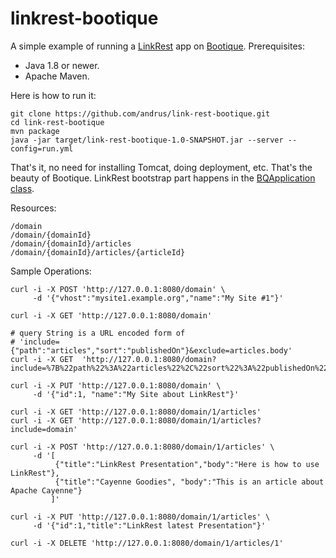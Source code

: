 # linkrest-bootique

A simple example of running a [LinkRest](http://nhl.github.io/link-rest/) app on [Bootique](http://bootique.io). Prerequisites:

* Java 1.8 or newer.
* Apache Maven.

Here is how to run it:

	git clone https://github.com/andrus/link-rest-bootique.git
	cd link-rest-bootique
	mvn package
	java -jar target/link-rest-bootique-1.0-SNAPSHOT.jar --server --config=run.yml

That's it, no need for installing Tomcat, doing deployment, etc. That's the beauty of Bootique. LinkRest bootstrap part happens in the [BQApplication class](https://github.com/andrus/link-rest-bootique/blob/master/src/main/java/org/objectstyle/linkrest/cms/BQApplication.java).

Resources:

	/domain
	/domain/{domainId}
	/domain/{domainId}/articles
	/domain/{domainId}/articles/{articleId}

Sample Operations:

    curl -i -X POST 'http://127.0.0.1:8080/domain' \
         -d '{"vhost":"mysite1.example.org","name":"My Site #1"}'
         
    curl -i -X GET 'http://127.0.0.1:8080/domain'
    
    # query String is a URL encoded form of 
    # 'include={"path":"articles","sort":"publishedOn"}&exclude=articles.body'
    curl -i -X GET  'http://127.0.0.1:8080/domain?include=%7B%22path%22%3A%22articles%22%2C%22sort%22%3A%22publishedOn%22%7D&exclude=articles.body'
         
    curl -i -X PUT 'http://127.0.0.1:8080/domain' \
         -d '{"id":1, "name":"My Site about LinkRest"}'

    curl -i -X GET 'http://127.0.0.1:8080/domain/1/articles'
    curl -i -X GET 'http://127.0.0.1:8080/domain/1/articles?include=domain'
    
    curl -i -X POST 'http://127.0.0.1:8080/domain/1/articles' \
         -d '[
              {"title":"LinkRest Presentation","body":"Here is how to use LinkRest"},
              {"title":"Cayenne Goodies", "body":"This is an article about Apache Cayenne"}
             ]'
             
    curl -i -X PUT 'http://127.0.0.1:8080/domain/1/articles' \
         -d '{"id":1,"title":"LinkRest latest Presentation"}'
         
    curl -i -X DELETE 'http://127.0.0.1:8080/domain/1/articles/1'
